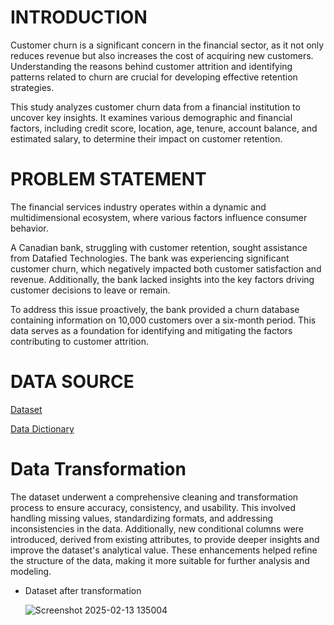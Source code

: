 # INTRODUCTION
Customer churn is a significant concern in the financial sector, as it not only reduces revenue but also increases the cost of acquiring new customers. Understanding the reasons behind customer attrition and identifying patterns related to churn are crucial for developing effective retention strategies.

This study analyzes customer churn data from a financial institution to uncover key insights. It examines various demographic and financial factors, including credit score, location, age, tenure, account balance, and estimated salary, to determine their impact on customer retention.

# PROBLEM STATEMENT
The financial services industry operates within a dynamic and multidimensional ecosystem, where various factors influence consumer behavior.

A Canadian bank, struggling with customer retention, sought assistance from Datafied Technologies. The bank was experiencing significant customer churn, which negatively impacted both customer satisfaction and revenue. Additionally, the bank lacked insights into the key factors driving customer decisions to leave or remain.

To address this issue proactively, the bank provided a churn database containing information on 10,000 customers over a six-month period. This data serves as a foundation for identifying and mitigating the factors contributing to customer attrition.

# DATA SOURCE
[Dataset](https://docs.google.com/spreadsheets/d/1uaklnnc7yeQFgHBR4cP9w91QJcUypdRZWud-MMk8FQM/edit?usp=sharing)

[Data Dictionary](https://docs.google.com/document/d/1LujgftXUBdd7fEscYFml0meJq6xdREsph_pw--PRMeU/edit?usp=sharing)

# Data Transformation 
The dataset underwent a comprehensive cleaning and transformation process to ensure accuracy, consistency, and usability. This involved handling missing values, standardizing formats, and addressing inconsistencies in the data. Additionally, new conditional columns were introduced, derived from existing attributes, to provide deeper insights and improve the dataset's analytical value. These enhancements helped refine the structure of the data, making it more suitable for further analysis and modeling.

- Dataset after transformation

  ![Screenshot 2025-02-13 135004](https://github.com/user-attachments/assets/87a563ad-ca3d-4190-90fa-1570db4bd284)


